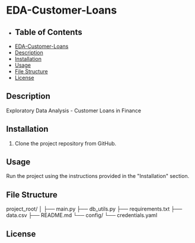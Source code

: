 # EDA-Customer-Loans

- ## Table of Contents
- [EDA-Customer-Loans](#eda-customer-loans)
- [Description](#description)
- [Installation](#installation)
- [Usage](#usage)
- [File Structure](#file-structure)
- [License](#license)


## Description
Exploratory Data Analysis - Customer Loans in Finance

## Installation
1. Clone the project repository from GitHub.

## Usage
Run the project using the instructions provided in the "Installation" section.

## File Structure
project_root/
│
├── main.py
├── db_utils.py
├── requirements.txt
├── data.csv
├── README.md
└── config/
    └── credentials.yaml

## License